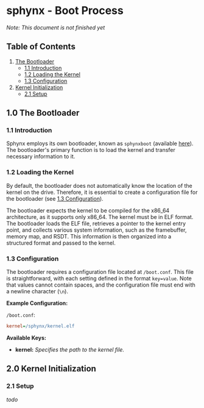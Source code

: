 # sphynx - Boot Process

*Note: This document is not finished yet*

## Table of Contents

1. [The Bootloader](#10-the-bootloader)
   - [1.1 Introduction](#11-introduction)
   - [1.2 Loading the Kernel](#12-loading-the-kernel)
   - [1.3 Configuration](#13-configuration)
2. [Kernel Initialization](#20-kernel-initialization)
   - [2.1 Setup](#21-setup)

## 1.0 The Bootloader

### 1.1 Introduction

Sphynx employs its own bootloader, known as `sphynxboot` (available [here](https://github.com/sphynxos/sphynxboot)). The bootloader's primary function is to load the kernel and transfer necessary information to it.

### 1.2 Loading the Kernel

By default, the bootloader does not automatically know the location of the kernel on the drive. Therefore, it is essential to create a configuration file for the bootloader (see [1.3 Configuration](#13-configuration)).

The bootloader expects the kernel to be compiled for the x86_64 architecture, as it supports only x86_64. The kernel must be in ELF format. The bootloader loads the ELF file, retrieves a pointer to the kernel entry point, and collects various system information, such as the framebuffer, memory map, and RSDT. This information is then organized into a structured format and passed to the kernel.

### 1.3 Configuration

The bootloader requires a configuration file located at `/boot.conf`. This file is straightforward, with each setting defined in the format `key=value`. Note that values cannot contain spaces, and the configuration file must end with a newline character (`\n`). 

**Example Configuration:**

`/boot.conf`:
```ini
kernel=/sphynx/kernel.elf
```

**Available Keys:**

- **kernel:** *Specifies the path to the kernel file.*

## 2.0 Kernel Initialization

### 2.1 Setup

*todo*